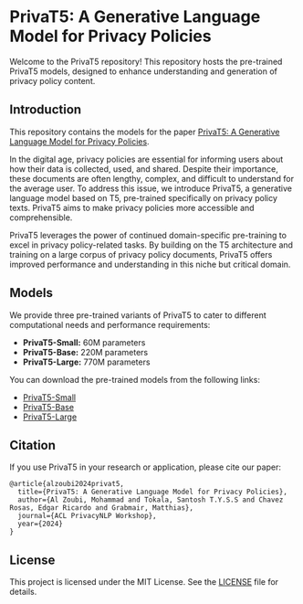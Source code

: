 # PrivaT5: A Generative Language Model for Privacy Policies

Welcome to the PrivaT5 repository! This repository hosts the pre-trained PrivaT5 models, designed to enhance understanding and generation of privacy policy content.

## Introduction

This repository contains the models for the paper [PrivaT5: A Generative Language Model for Privacy Policies](https://aclanthology.org/2024.privatenlp-1.16.pdf).

In the digital age, privacy policies are essential for informing users about how their data is collected, used, and shared. Despite their importance, these documents are often lengthy, complex, and difficult to understand for the average user. To address this issue, we introduce PrivaT5, a generative language model based on T5, pre-trained specifically on privacy policy texts. PrivaT5 aims to make privacy policies more accessible and comprehensible.

PrivaT5 leverages the power of continued domain-specific pre-training to excel in privacy policy-related tasks. By building on the T5 architecture and training on a large corpus of privacy policy documents, PrivaT5 offers improved performance and understanding in this niche but critical domain.

## Models

We provide three pre-trained variants of PrivaT5 to cater to different computational needs and performance requirements:

- **PrivaT5-Small:** 60M parameters
- **PrivaT5-Base:** 220M parameters
- **PrivaT5-Large:** 770M parameters

You can download the pre-trained models from the following links:

- [PrivaT5-Small](https://huggingface.co/alzoubi36/priva_t5-small)
- [PrivaT5-Base](https://huggingface.co/alzoubi36/priva_t5-base)
- [PrivaT5-Large](https://huggingface.co/alzoubi36/priva_t5-large)

## Citation

If you use PrivaT5 in your research or application, please cite our paper:

```
@article{alzoubi2024privat5,
  title={PrivaT5: A Generative Language Model for Privacy Policies},
  author={Al Zoubi, Mohammad and Tokala, Santosh T.Y.S.S and Chavez Rosas, Edgar Ricardo and Grabmair, Matthias},
  journal={ACL PrivacyNLP Workshop},
  year={2024}
}
```


## License

This project is licensed under the MIT License. See the [LICENSE](LICENSE) file for details.